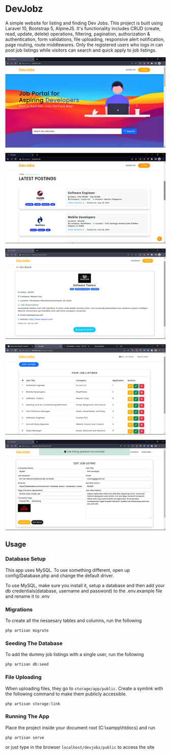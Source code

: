 # DevJobz

A simple website for listing and finding Dev Jobs. This project is built using Laravel 10, Bootstrap 5, AlpineJS. It's functionality includes CRUD (create, read, update, delete) operations, filtering, pagination, authorization & authentication, form validations, file uploading, responsive alert notification, page routing, route middlewares. Only the registered users who logs in can post job listings while visitors can search and quick apply to job listings.

![Alt text](/public/images/screen-1.png "DevJobz Screen 1")

![Alt text](/public/images/screen-2.png "DevJobz Screen 2")

![Alt text](/public/images/screen-3.png "DevJobz Screen 3")

![Alt text](/public/images/screen-4.png "DevJobz Screen 4")

![Alt text](/public/images/screen-5.png "DevJobz Screen 5")

## Usage

### Database Setup

This app uses MySQL. To use something different, open up config/Database.php and change the default driver.

To use MySQL, make sure you install it, setup a database and then add your db credentials(database, username and password) to the .env.example file and rename it to .env

### Migrations

To create all the nessesary tables and columns, run the following

```
php artisan migrate
```

### Seeding The Database

To add the dummy job listings with a single user, run the following

```
php artisan db:seed
```

### File Uploading

When uploading files, they go to <code>storage/app/public</code>. Create a symlink with the following command to make them publicly accessible.

```
php artisan storage:link
```

### Running The App

Place the project inside your document root (C:\xampp\htdocs\) and run

```
php artisan serve
```

or just type in the browser <code>localhost/devjobz/public</code> to access the site
